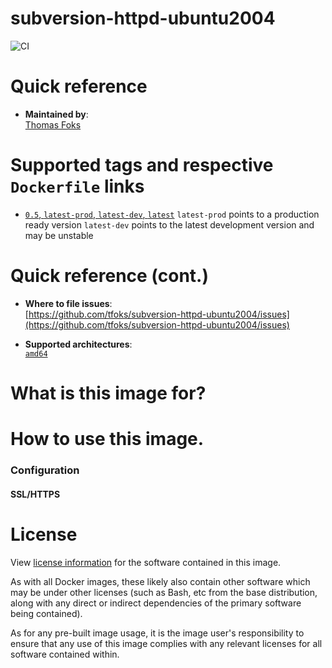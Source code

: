 # subversion-httpd-ubuntu2004

![CI](https://github.com/tfoks/subversion-httpd-ubuntu2004/actions/workflows/docker-image.yml/badge.svg)

# Quick reference

-	**Maintained by**:  
	[Thomas Foks](https://github.com/tfoks)

# Supported tags and respective `Dockerfile` links

-	[`0.5`, `latest-prod`, `latest-dev`, `latest`](https://github.com/tfoks/subversion-httpd-ubuntu2004/blob/5383fa13bd6b2289ccbc12e3160fbba8c95537aa/Dockerfile)
`latest-prod` points to a production ready version
`latest-dev` points to the latest development version and may be unstable

# Quick reference (cont.)

-	**Where to file issues**:  
	[https://github.com/tfoks/subversion-httpd-ubuntu2004/issues](https://github.com/tfoks/subversion-httpd-ubuntu2004/issues)

-	**Supported architectures**:  
	[`amd64`](https://hub.docker.com/r/tfoks/subversion-httpd-ubuntu2004/)

# What is this image for?

# How to use this image.

### Configuration

#### SSL/HTTPS

# License

View [license information](https://www.apache.org/licenses/) for the software contained in this image.

As with all Docker images, these likely also contain other software which may be under other licenses (such as Bash, etc from the base distribution, along with any direct or indirect dependencies of the primary software being contained).

As for any pre-built image usage, it is the image user's responsibility to ensure that any use of this image complies with any relevant licenses for all software contained within.
